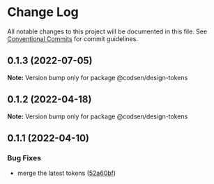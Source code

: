 # Change Log

All notable changes to this project will be documented in this file.
See [Conventional Commits](https://conventionalcommits.org) for commit guidelines.

## 0.1.3 (2022-07-05)

**Note:** Version bump only for package @codsen/design-tokens





## 0.1.2 (2022-04-18)

**Note:** Version bump only for package @codsen/design-tokens





## 0.1.1 (2022-04-10)


### Bug Fixes

* merge the latest tokens ([52a60bf](https://github.com/codsen/codsen/commit/52a60bf62acd44dfff8c2a01d5a26f831255b441))
